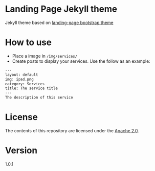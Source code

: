 # Landing Page Jekyll theme

Jekyll theme based on [landing-page bootstrap theme ](http://startbootstrap.com/templates/landing-page/)

# How to use
 - Place a image in `/img/services/`
 - Create posts to display your services. Use the follow as an example:

```txt
---
layout: default
img: ipad.png
category: Services
title: The service title
---
The description of this service
```

# License
The contents of this repository are licensed under the [Apache
2.0](http://www.apache.org/licenses/LICENSE-2.0.html).

# Version
1.0.1
